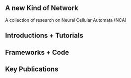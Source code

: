 ## A new Kind of Network
A collection of research on Neural Cellular Automata (NCA)

## Introductions + Tutorials

## Frameworks + Code

## Key Publications

